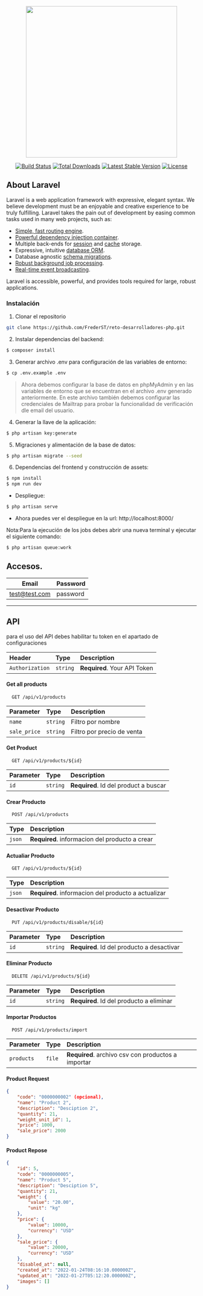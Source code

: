 <p align="center"><a href="https://laravel.com" target="_blank"><img src="https://raw.githubusercontent.com/laravel/art/master/logo-lockup/5%20SVG/2%20CMYK/1%20Full%20Color/laravel-logolockup-cmyk-red.svg" width="400"></a></p>

<p align="center">
<a href="https://travis-ci.org/laravel/framework"><img src="https://travis-ci.org/laravel/framework.svg" alt="Build Status"></a>
<a href="https://packagist.org/packages/laravel/framework"><img src="https://img.shields.io/packagist/dt/laravel/framework" alt="Total Downloads"></a>
<a href="https://packagist.org/packages/laravel/framework"><img src="https://img.shields.io/packagist/v/laravel/framework" alt="Latest Stable Version"></a>
<a href="https://packagist.org/packages/laravel/framework"><img src="https://img.shields.io/packagist/l/laravel/framework" alt="License"></a>
</p>

## About Laravel

Laravel is a web application framework with expressive, elegant syntax. We believe development must be an enjoyable and creative experience to be truly fulfilling. Laravel takes the pain out of development by easing common tasks used in many web projects, such as:

-   [Simple, fast routing engine](https://laravel.com/docs/routing).
-   [Powerful dependency injection container](https://laravel.com/docs/container).
-   Multiple back-ends for [session](https://laravel.com/docs/session) and [cache](https://laravel.com/docs/cache) storage.
-   Expressive, intuitive [database ORM](https://laravel.com/docs/eloquent).
-   Database agnostic [schema migrations](https://laravel.com/docs/migrations).
-   [Robust background job processing](https://laravel.com/docs/queues).
-   [Real-time event broadcasting](https://laravel.com/docs/broadcasting).

Laravel is accessible, powerful, and provides tools required for large, robust applications.

### Instalación

1. Clonar el repositorio

```bash
git clone https://github.com/FrederST/reto-desarrolladores-php.git
```

2. Instalar dependencias del backend:

```bash
$ composer install
```

3. Generar archivo .env para configuración de las variables de entorno:

```bash
$ cp .env.example .env
```

> Ahora debemos configurar la base de datos en phpMyAdmin y en las variables de entorno que se encuentran en el archivo .env generado anteriormente. En este archivo también debemos configurar las credenciales de Mailtrap para probar la funcionalidad de verificación dle email del usuario.

4. Generar la llave de la aplicación:

```bash
$ php artisan key:generate
```

5. Migraciones y alimentación de la base de datos:

```bash
$ php artisan migrate --seed
```

6. Dependencias del frontend y construcción de assets:

```bash
$ npm install
$ npm run dev
```

-   Despliegue:

```bash
$ php artisan serve
```

-   Ahora puedes ver el despliegue en la url: http://localhost:8000/

Nota:Para la ejecución de los jobs debes abrir una nueva terminal y ejecutar el siguiente comando:

```bash
$ php artisan queue:work
```

## Accesos.

| Email         | Password |
| ------------- | -------- |
| test@test.com | password |

---

## API

para el uso del API debes habilitar tu token en el apartado de configuraciones

| Header          | Type     | Description                  |
| :-------------- | :------- | :--------------------------- |
| `Authorization` | `string` | **Required**. Your API Token |

#### Get all products

```http
  GET /api/v1/products
```

| Parameter    | Type     | Description                |
| :----------- | :------- | :------------------------- |
| `name`       | `string` | Filtro por nombre          |
| `sale_price` | `string` | Filtro por precio de venta |

#### Get Product

```http
  GET /api/v1/products/${id}
```

| Parameter | Type     | Description                           |
| :-------- | :------- | :------------------------------------ |
| `id`      | `string` | **Required**. Id del product a buscar |

#### Crear Producto

```http
  POST /api/v1/products
```

| Type   | Description                                    |
| :----- | :--------------------------------------------- |
| `json` | **Required**. informacion del producto a crear |

#### Actualiar Producto

```http
  GET /api/v1/products/${id}
```

| Type   | Description                                         |
| :----- | :-------------------------------------------------- |
| `json` | **Required**. informacion del producto a actualizar |

#### Desactivar Producto

```http
  PUT /api/v1/products/disable/${id}
```

| Parameter | Type     | Description                                |
| :-------- | :------- | :----------------------------------------- |
| `id`      | `string` | **Required**. Id del producto a desactivar |

#### Eliminar Producto

```http
  DELETE /api/v1/products/${id}
```

| Parameter | Type     | Description                              |
| :-------- | :------- | :--------------------------------------- |
| `id`      | `string` | **Required**. Id del producto a eliminar |

#### Importar Productos

```http
  POST /api/v1/products/import
```

| Parameter  | Type   | Description                                        |
| :--------- | :----- | :------------------------------------------------- |
| `products` | `file` | **Required**. archivo csv con productos a importar |

#### Product Request

```json
{
    "code": "0000000002" (opcional),
    "name": "Product 2",
    "description": "Desciption 2",
    "quantity": 21,
    "weight_unit_id": 1,
    "price": 1000,
    "sale_price": 2000
}
```

#### Product Repose

```json
{
    "id": 5,
    "code": "0000000005",
    "name": "Product 5",
    "description": "Desciption 5",
    "quantity": 21,
    "weight": {
        "value": "20.00",
        "unit": "kg"
    },
    "price": {
        "value": 10000,
        "currency": "USD"
    },
    "sale_price": {
        "value": 20000,
        "currency": "USD"
    },
    "disabled_at": null,
    "created_at": "2022-01-24T08:16:10.000000Z",
    "updated_at": "2022-01-27T05:12:20.000000Z",
    "images": []
}
```
